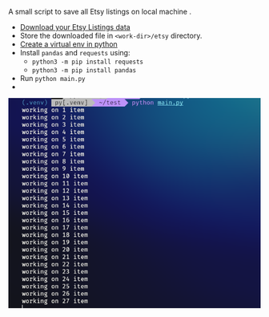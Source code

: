 A small script to save all Etsy listings on local machine .

- [Download your Etsy Listings data](https://help.etsy.com/hc/en-us/articles/360000343508-How-to-Download-Your-Listing-Information)
- Store the downloaded file in `<work-dir>/etsy` directory.
- [Create a virtual env in python](https://packaging.python.org/en/latest/guides/installing-using-pip-and-virtual-environments/)
- Install `pandas` and `requests` using:
  - `python3 -m pip install requests`
  - `python3 -m pip install pandas`
- Run `python main.py`
- 
![Demo](image.png)

